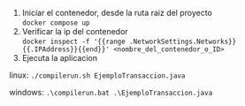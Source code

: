 1. Iniciar el contenedor, desde la ruta raiz del proyecto  
`docker compose up`
2. Verificar la ip del contenedor  
`docker inspect -f '{{range .NetworkSettings.Networks}}{{.IPAddress}}{{end}}' <nombre_del_contenedor_o_ID>`  
3. Ejecuta la aplicacion

linux:
`./compilerun.sh EjemploTransaccion.java` 

windows:
`.\compilerun.bat .\EjemploTransaccion.java`
